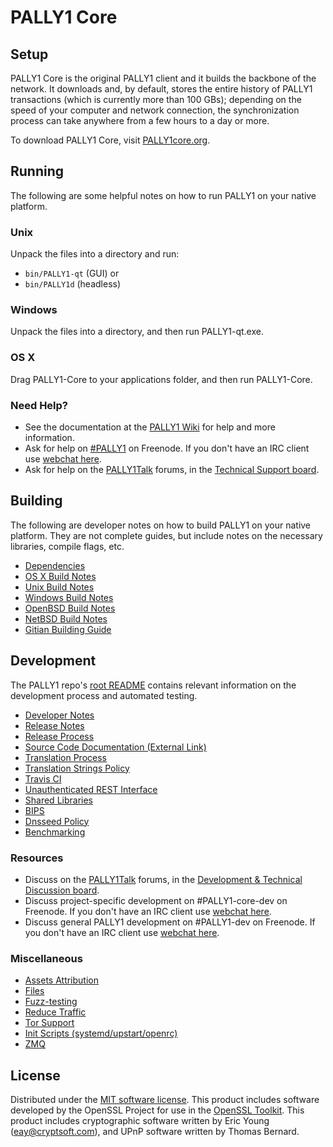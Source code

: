 PALLY1 Core
=============

Setup
---------------------
PALLY1 Core is the original PALLY1 client and it builds the backbone of the network. It downloads and, by default, stores the entire history of PALLY1 transactions (which is currently more than 100 GBs); depending on the speed of your computer and network connection, the synchronization process can take anywhere from a few hours to a day or more.

To download PALLY1 Core, visit [PALLY1core.org](https://PALLY1core.org/en/releases/).

Running
---------------------
The following are some helpful notes on how to run PALLY1 on your native platform.

### Unix

Unpack the files into a directory and run:

- `bin/PALLY1-qt` (GUI) or
- `bin/PALLY1d` (headless)

### Windows

Unpack the files into a directory, and then run PALLY1-qt.exe.

### OS X

Drag PALLY1-Core to your applications folder, and then run PALLY1-Core.

### Need Help?

* See the documentation at the [PALLY1 Wiki](https://en.PALLY1.it/wiki/Main_Page)
for help and more information.
* Ask for help on [#PALLY1](http://webchat.freenode.net?channels=PALLY1) on Freenode. If you don't have an IRC client use [webchat here](http://webchat.freenode.net?channels=PALLY1).
* Ask for help on the [PALLY1Talk](https://PALLY1talk.org/) forums, in the [Technical Support board](https://PALLY1talk.org/index.php?board=4.0).

Building
---------------------
The following are developer notes on how to build PALLY1 on your native platform. They are not complete guides, but include notes on the necessary libraries, compile flags, etc.

- [Dependencies](dependencies.md)
- [OS X Build Notes](build-osx.md)
- [Unix Build Notes](build-unix.md)
- [Windows Build Notes](build-windows.md)
- [OpenBSD Build Notes](build-openbsd.md)
- [NetBSD Build Notes](build-netbsd.md)
- [Gitian Building Guide](gitian-building.md)

Development
---------------------
The PALLY1 repo's [root README](/README.md) contains relevant information on the development process and automated testing.

- [Developer Notes](developer-notes.md)
- [Release Notes](release-notes.md)
- [Release Process](release-process.md)
- [Source Code Documentation (External Link)](https://dev.visucore.com/PALLY1/doxygen/)
- [Translation Process](translation_process.md)
- [Translation Strings Policy](translation_strings_policy.md)
- [Travis CI](travis-ci.md)
- [Unauthenticated REST Interface](REST-interface.md)
- [Shared Libraries](shared-libraries.md)
- [BIPS](bips.md)
- [Dnsseed Policy](dnsseed-policy.md)
- [Benchmarking](benchmarking.md)

### Resources
* Discuss on the [PALLY1Talk](https://PALLY1talk.org/) forums, in the [Development & Technical Discussion board](https://PALLY1talk.org/index.php?board=6.0).
* Discuss project-specific development on #PALLY1-core-dev on Freenode. If you don't have an IRC client use [webchat here](http://webchat.freenode.net/?channels=PALLY1-core-dev).
* Discuss general PALLY1 development on #PALLY1-dev on Freenode. If you don't have an IRC client use [webchat here](http://webchat.freenode.net/?channels=PALLY1-dev).

### Miscellaneous
- [Assets Attribution](assets-attribution.md)
- [Files](files.md)
- [Fuzz-testing](fuzzing.md)
- [Reduce Traffic](reduce-traffic.md)
- [Tor Support](tor.md)
- [Init Scripts (systemd/upstart/openrc)](init.md)
- [ZMQ](zmq.md)

License
---------------------
Distributed under the [MIT software license](/COPYING).
This product includes software developed by the OpenSSL Project for use in the [OpenSSL Toolkit](https://www.openssl.org/). This product includes
cryptographic software written by Eric Young ([eay@cryptsoft.com](mailto:eay@cryptsoft.com)), and UPnP software written by Thomas Bernard.
